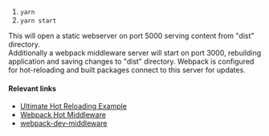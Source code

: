 1. `yarn`
2. `yarn start`

This will open a static webserver on port 5000 serving content from "dist" directory.  
Additionally a webpack middleware server will start on port 3000, rebuilding application and saving changes to "dist" directory. 
Webpack is configured for hot-reloading and built packages connect to this server for updates.

#### Relevant links
* [Ultimate Hot Reloading Example](https://github.com/glenjamin/ultimate-hot-reloading-example)
* [Webpack Hot Middleware](https://github.com/webpack-contrib/webpack-hot-middleware)
* [webpack-dev-middleware](https://github.com/webpack/webpack-dev-middleware)
 